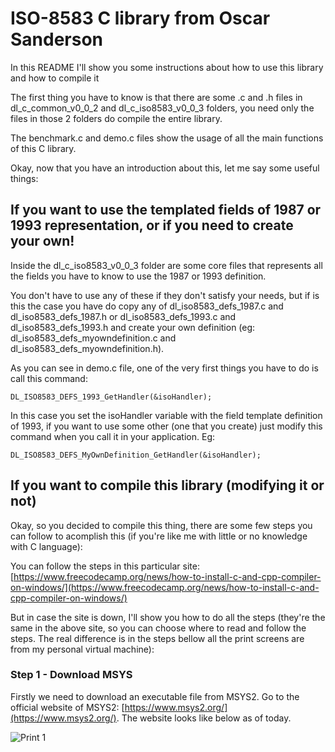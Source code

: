 # ISO-8583 C library from Oscar Sanderson

In this README I'll show you some instructions about how to use this library and how to compile it

The first thing you have to know is that there are some .c and .h files in dl_c_common_v0_0_2 and dl_c_iso8583_v0_0_3 folders, you need only the files in those 2 folders do compile the entire library.

The benchmark.c and demo.c files show the usage of all the main functions of this C library.

Okay, now that you have an introduction about this, let me say some useful things:

## If you want to use the templated fields of 1987 or 1993 representation, or if you need to create your own!

Inside the dl_c_iso8583_v0_0_3 folder are some core files that represents all the fields you have to know to use the 1987 or 1993 definition.

You don't have to use any of these if they don't satisfy your needs, but if is this the case you have do copy any of dl_iso8583_defs_1987.c and dl_iso8583_defs_1987.h or dl_iso8583_defs_1993.c and dl_iso8583_defs_1993.h and create your own definition (eg: dl_iso8583_defs_myowndefinition.c and dl_iso8583_defs_myowndefinition.h).

As you can see in demo.c file, one of the very first things you have to do is call this command:

`DL_ISO8583_DEFS_1993_GetHandler(&isoHandler);`

In this case you set the isoHandler variable with the field template definition of 1993, if you want to use some other (one that you create) just modify this command when you call it in your application. Eg:

`DL_ISO8583_DEFS_MyOwnDefinition_GetHandler(&isoHandler);`

## If you want to compile this library (modifying it or not)

Okay, so you decided to compile this thing, there are some few steps you can follow to acomplish this (if you're like me with little or no knowledge with C language):

You can follow the steps in this particular site: [https://www.freecodecamp.org/news/how-to-install-c-and-cpp-compiler-on-windows/](https://www.freecodecamp.org/news/how-to-install-c-and-cpp-compiler-on-windows/)

But in case the site is down, I'll show you how to do all the steps (they're the same in the above site, so you can choose where to read and follow the steps. The real difference is in the steps bellow all the print screens are from my personal virtual machine):

### Step 1 - Download MSYS

Firstly we need to download an executable file from MSYS2. Go to the official website of MSYS2: [https://www.msys2.org/](https://www.msys2.org/). The website looks like below as of today.

![Print 1](/../../../main/images/c_cpp_compiler_installation_print1.png)